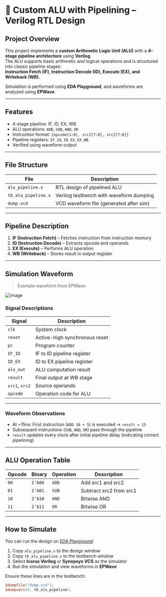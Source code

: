 # 🔧 Custom ALU with Pipelining – Verilog RTL Design

##  Project Overview

This project implements a **custom Arithmetic Logic Unit (ALU)** with a **4-stage pipeline architecture** using **Verilog**.  
The ALU supports basic arithmetic and logical operations and is structured into classic pipeline stages:  
**Instruction Fetch (IF), Instruction Decode (ID), Execute (EX), and Writeback (WB).**

Simulation is performed using **EDA Playground**, and waveforms are analyzed using **EPWave**.

---

##  Features

- 4-stage pipeline: IF, ID, EX, WB  
- ALU operations: `ADD`, `SUB`, `AND`, `OR`  
- Instruction format: `{opcode[1:0], src1[7:0], src2[7:0]}`  
- Pipeline registers: `IF_ID`, `ID_EX`, `EX_WB`  
- Verified using waveform output

---

##  File Structure

| File                 | Description                                |
|----------------------|--------------------------------------------|
| `alu_pipeline.v`     | RTL design of pipelined ALU                |
| `tb_alu_pipeline.v`  | Verilog testbench with waveform dumping    |
| `dump.vcd`           | VCD waveform file (generated after sim)    |

---

##  Pipeline Description

1. **IF (Instruction Fetch)** – Fetches instruction from instruction memory  
2. **ID (Instruction Decode)** – Extracts opcode and operands  
3. **EX (Execute)** – Performs ALU operation  
4. **WB (Writeback)** – Stores result in output register

---

##  Simulation Waveform

> Example waveform from EPWave:

![image](https://github.com/user-attachments/assets/2610f34a-fdbd-4473-a85d-108423a3ac02)


###  Signal Descriptions

| Signal      | Description                        |
|-------------|------------------------------------|
| `clk`       | System clock                       |
| `reset`     | Active-high synchronous reset      |
| `pc`        | Program counter                    |
| `IF_ID`     | IF to ID pipeline register         |
| `ID_EX`     | ID to EX pipeline register         |
| `alu_out`   | ALU computation result             |
| `result`    | Final output at WB stage           |
| `src1`, `src2` | Source operands                 |
| `opcode`    | Operation code for ALU             |

---

###  Waveform Observations

- At ~15ns: First instruction (`ADD 10 + 5`) is executed → `result = 15`
- Subsequent instructions (`SUB`, `AND`, `OR`) pass through the pipeline
- `result` updates every clock after initial pipeline delay (indicating correct pipelining)

---

##  ALU Operation Table

| Opcode | Binary   | Operation | Description        |
|--------|----------|-----------|--------------------|
| `00`   | `2'b00`  | `ADD`     | Add src1 and src2  |
| `01`   | `2'b01`  | `SUB`     | Subtract src2 from src1 |
| `10`   | `2'b10`  | `AND`     | Bitwise AND        |
| `11`   | `2'b11`  | `OR`      | Bitwise OR         |

---

##  How to Simulate

You can run the design on [EDA Playground](https://edaplayground.com):

1. Copy `alu_pipeline.v` to the design window  
2. Copy `tb_alu_pipeline.v` to the testbench window  
3. Select **Icarus Verilog** or **Synopsys VCS** as the simulator  
4. Run the simulation and view waveforms in **EPWave**

Ensure these lines are in the testbench:

```verilog
$dumpfile("dump.vcd");
$dumpvars(0, tb_alu_pipeline);
